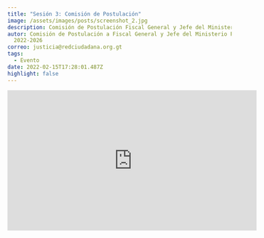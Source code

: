```yaml
---
title: "Sesión 3: Comisión de Postulación"
image: /assets/images/posts/screenshot_2.jpg
description: Comisión de Postulación Fiscal General y Jefe del Ministerio Público
autor: Comisión de Postulación a Fiscal General y Jefe del Ministerio Público
  2022-2026
correo: justicia@redciudadana.org.gt
tags:
  - Evento
date: 2022-02-15T17:28:01.487Z
highlight: false
---
```

<iframe width="560" height="315" src="https://www.youtube.com/embed/FZUON3V8sK4" title="YouTube video player" frameborder="0" allow="accelerometer; autoplay; clipboard-write; encrypted-media; gyroscope; picture-in-picture" allowfullscreen></iframe>